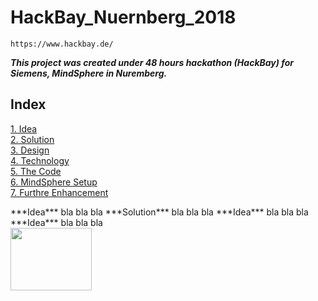 

# HackBay_Nuernberg_2018  
`https://www.hackbay.de/`  

***This project was created under 48 hours hackathon (HackBay) for Siemens, MindSphere in Nuremberg.***  


## Index
[1. Idea](#idea)  
[2. Solution](#Solution)  
[3. Design](#design)  
[4. Technology](#technology)    
[5. The Code](#thecode)  
[6. MindSphere Setup](#MindSpheresetup)  
[7. Furthre Enhancement](#FurthreEnhancement)  



<a name="idea" />
***Idea***  
bla bla bla  
  
<a name="Solution" />
***Solution***  
bla bla bla  

<a name="idea"/>
***Idea***  
bla bla bla  

<a name="idea"/>
***Idea***  
bla bla bla  

<br />
<img src="http://www.umc.com/english/design/images/Design_re_flow.gif" width="130" height="100" />
